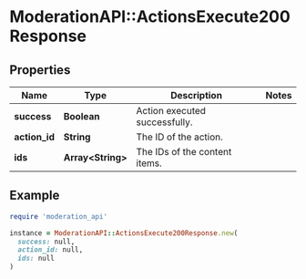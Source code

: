 # ModerationAPI::ActionsExecute200Response

## Properties

| Name | Type | Description | Notes |
| ---- | ---- | ----------- | ----- |
| **success** | **Boolean** | Action executed successfully. |  |
| **action_id** | **String** | The ID of the action. |  |
| **ids** | **Array&lt;String&gt;** | The IDs of the content items. |  |

## Example

```ruby
require 'moderation_api'

instance = ModerationAPI::ActionsExecute200Response.new(
  success: null,
  action_id: null,
  ids: null
)
```

